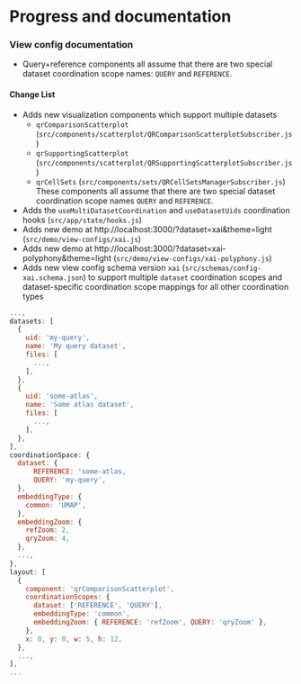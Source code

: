 # Progress and documentation

### View config documentation

- Query+reference components all assume that there are two special dataset coordination scope names: `QUERY` and `REFERENCE`.


#### Change List
- Adds new visualization components which support multiple datasets
  - `qrComparisonScatterplot` (`src/components/scatterplot/QRComparisonScatterplotSubscriber.js`)
  - `qrSupportingScatterplot` (`src/components/scatterplot/QRSupportingScatterplotSubscriber.js`)
  - `qrCellSets` (`src/components/sets/QRCellSetsManagerSubscriber.js`)
These components all assume that there are two special dataset coordination scope names `QUERY` and `REFERENCE`.
- Adds the `useMultiDatasetCoordination` and `useDatasetUids` coordination hooks (`src/app/state/hooks.js`)
- Adds new demo at http://localhost:3000/?dataset=xai&theme=light (`src/demo/view-configs/xai.js`)
- Adds new demo at http://localhost:3000/?dataset=xai-polyphony&theme=light (`src/demo/view-configs/xai-polyphony.js`)
- Adds new view config schema version `xai` (`src/schemas/config-xai.schema.json`) to support multiple `dataset` coordination scopes and dataset-specific coordination scope mappings for all other coordination types
```js
...,
datasets: [
  {
    uid: 'my-query',
    name: 'My query dataset',
    files: [
      ...,
    ],
  },
  {
    uid: 'some-atlas',
    name: 'Some atlas dataset',
    files: [
      ...,
    ],
  },
],
coordinationSpace: {
  dataset: {
      REFERENCE: 'some-atlas,
      QUERY: 'my-query',
  },
  embeddingType: {
    common: 'UMAP',
  },
  embeddingZoom: {
    refZoom: 2,
    qryZoom: 4,
  },
  ...,
},
layout: [
  {
    component: 'qrComparisonScatterplot',
    coordinationScopes: {
      dataset: ['REFERENCE', 'QUERY'],
      embeddingType: 'common',
      embeddingZoom: { REFERENCE: 'refZoom', QUERY: 'qryZoom' },
    },
    x: 0, y: 0, w: 5, h: 12,
  },
  ...,
],
...
```